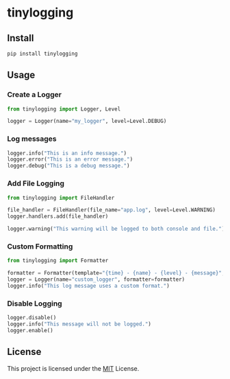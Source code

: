 # tinylogging

## Install

```bash
pip install tinylogging
```

## Usage

### Create a Logger

```python
from tinylogging import Logger, Level

logger = Logger(name="my_logger", level=Level.DEBUG)

```

### Log messages

```python
logger.info("This is an info message.")
logger.error("This is an error message.")
logger.debug("This is a debug message.")
```

### Add File Logging

```python
from tinylogging import FileHandler

file_handler = FileHandler(file_name="app.log", level=Level.WARNING)
logger.handlers.add(file_handler)

logger.warning("This warning will be logged to both console and file.")
```

### Custom Formatting

```python
from tinylogging import Formatter

formatter = Formatter(template="{time} - {name} - {level} - {message}", colorize=False)
logger = Logger(name="custom_logger", formatter=formatter)
logger.info("This log message uses a custom format.")
```

### Disable Logging

```python
logger.disable()
logger.info("This message will not be logged.")
logger.enable()
```

## License

This project is licensed under the [MIT](https://github.com/HamletSargsyan/tiny-logging/blob/main/LICENSE) License.
